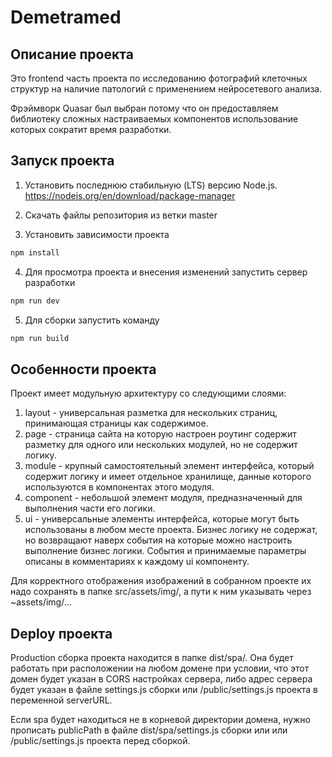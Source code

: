 # Demetramed

## Описание проекта

Это frontend часть проекта по исследованию фотографий клеточных структур на наличие патологий с применением нейросетевого анализа.

Фрэймворк Quasar был выбран потому что он предоставляем библиотеку сложных настраиваемых компонентов использование которых сократит время разработки.

## Запуск проекта

1. Установить последнюю стабильную (LTS) версию Node.js. https://nodejs.org/en/download/package-manager

2. Скачать файлы репозитория из ветки master

3. Установить зависимости проекта

```bash
npm install
```

4. Для просмотра проекта и внесения изменений запустить сервер разработки

```bash
npm run dev
```

5. Для сборки запустить команду

```bash
npm run build
```

## Особенности проекта

Проект имеет модульную архитектуру со следующими слоями:

1. layout - универсальная разметка для нескольких страниц, принимающая страницы как содержимое.
2. page - страница сайта на которую настроен роутинг содержит разметку для одного или нескольких модулей, но не содержит логику.
3. module - крупный самостоятельный элемент интерфейса, который содержит логику и имеет отдельное хранилище, данные которого используются в компонентах этого модуля.
4. component - небольшой элемент модуля, предназначенный для выполнения части его логики.
5. ui - универсальные элементы интерфейса, которые могут быть использованы в любом месте проекта. Бизнес логику не содержат, но возвращают наверх события на которые можно настроить выполнение бизнес логики. События и принимаемые параметры описаны в комментариях к каждому ui компоненту.

Для корректного отображения изображений в собранном проекте их надо сохранять в папке src/assets/img/, а пути к ним указывать через ~assets/img/...

## Deploy проекта

Production сборка проекта находится в папке dist/spa/. Она будет работать при расположении на любом домене при условии, что этот домен будет указан в CORS настройках сервера, либо адрес сервера будет указан в файле settings.js сборки или /public/settings.js проекта в переменной serverURL.

Если spa будет находиться не в корневой директории домена, нужно прописать publicPath в файле dist/spa/settings.js сборки или или /public/settings.js проекта перед сборкой.
